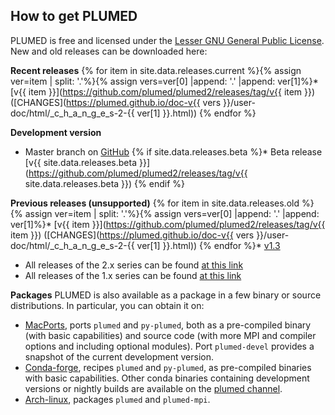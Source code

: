 How to get PLUMED
-----------------------------
PLUMED is free and licensed under the [Lesser GNU General Public License](http://www.gnu.org/licenses/lgpl-3.0.en.html).
New and old releases can be downloaded here:

__Recent releases__
{% for item in site.data.releases.current %}{% assign ver=item | split: '.'%}{% assign vers=ver[0] |append: '.' |append: ver[1]%}* [v{{ item }}](https://github.com/plumed/plumed2/releases/tag/v{{ item }}) ([CHANGES](https://plumed.github.io/doc-v{{ vers }}/user-doc/html/_c_h_a_n_g_e_s-2-{{ ver[1] }}.html))
{% endfor %}

__Development version__
* Master branch on [GitHub](http://github.com/plumed/plumed2)
{% if site.data.releases.beta %}* Beta release [v{{ site.data.releases.beta }}](https://github.com/plumed/plumed2/releases/tag/v{{ site.data.releases.beta }}) {% endif %}

__Previous releases (unsupported)__
{% for item in site.data.releases.old %}{% assign ver=item | split: '.'%}{% assign vers=ver[0] |append: '.' |append: ver[1]%}* [v{{ item }}](https://github.com/plumed/plumed2/releases/tag/v{{ item }}) ([CHANGES](https://plumed.github.io/doc-v{{ vers }}/user-doc/html/_c_h_a_n_g_e_s-2-{{ ver[1] }}.html))
{% endfor %}* [v1.3](https://github.com/plumed/old-releases/blob/master/PLUMED-1.3.0.tgz)
* All releases of the 2.x series can be found [at this link](https://github.com/plumed/plumed2/releases)
* All releases of the 1.x series can be found [at this link](https://github.com/plumed/old-releases)

__Packages__
PLUMED is also available as a package in a few binary or source distributions.
In particular, you can obtain it on:
* [MacPorts](https://www.macports.org/), ports `plumed` and `py-plumed`, both as a pre-compiled binary (with basic capabilities) and source code (with more MPI and compiler options and including optional modules). Port `plumed-devel` provides a snapshot of the current development version.
* [Conda-forge](https://conda-forge.org/), recipes `plumed` and `py-plumed`, as pre-compiled binaries with basic capabilities. Other conda binaries containing development versions or nightly builds are available on the [plumed channel](https://anaconda.org/plumed).
* [Arch-linux](https://aur.archlinux.org/), packages `plumed` and `plumed-mpi`.
